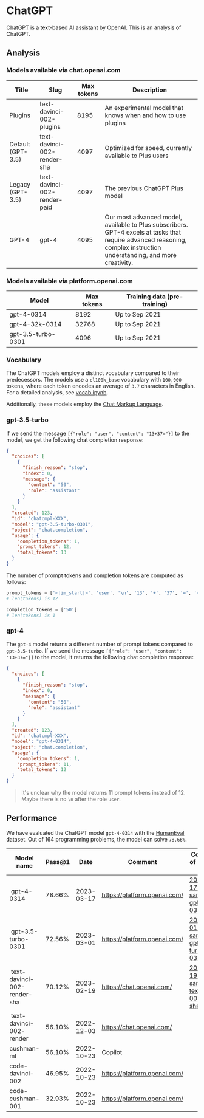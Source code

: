 # ChatGPT
[ChatGPT](https://chat.openai.com/) is a text-based AI assistant by OpenAI. This is an analysis of ChatGPT.

## Analysis
### Models available via chat.openai.com
| Title | Slug | Max tokens | Description |
| --- | --- | --- | --- |
| Plugins | text-davinci-002-plugins | 8195 | An experimental model that knows when and how to use plugins |
| Default (GPT-3.5) | text-davinci-002-render-sha | 4097 | Optimized for speed, currently available to Plus users |
| Legacy (GPT-3.5) | text-davinci-002-render-paid | 4097 | The previous ChatGPT Plus model |
| GPT-4 | gpt-4 | 4095 | Our most advanced model, available to Plus subscribers. GPT-4 excels at tasks that require advanced reasoning, complex instruction understanding, and more creativity. |

### Models available via platform.openai.com
| Model | Max tokens | Training data (pre-training) |
| --- | --- | --- |
| gpt-4-0314 | 8192 | Up to Sep 2021
| gpt-4-32k-0314 | 32768 | Up to Sep 2021
| gpt-3.5-turbo-0301 | 4096 | Up to Sep 2021

### Vocabulary
The ChatGPT models employ a distinct vocabulary compared to their predecessors. The models use a `cl100k_base` vocabulary with `100,000` tokens, where each token encodes an average of `3.7` characters in English. For a detailed analysis, see [vocab.ipynb](vocab.ipynb). 

Additionally, these models employ the [Chat Markup Language](https://github.com/openai/openai-python/blob/main/chatml.md).

### gpt-3.5-turbo
If we send the message `[{"role": "user", "content": "13+37="}]` to the model, we get the following chat completion response:

```json
{
  "choices": [
    {
      "finish_reason": "stop",
      "index": 0,
      "message": {
        "content": "50",
        "role": "assistant"
      }
    }
  ],
  "created": 123,
  "id": "chatcmpl-XXX",
  "model": "gpt-3.5-turbo-0301",
  "object": "chat.completion",
  "usage": {
    "completion_tokens": 1,
    "prompt_tokens": 12,
    "total_tokens": 13
  }
}
```

The number of prompt tokens and completion tokens are computed as follows:
```python
prompt_tokens = ['<|im_start|>', 'user', '\n', '13', '+', '37', '=', '<|im_end|>', '\n', '<|im_start|>', 'assistant',  '<|message|>']
# len(tokens) is 12
```

```python
completion_tokens = ['50']
# len(tokens) is 1
```

### gpt-4
The `gpt-4` model returns a different number of prompt tokens compared to `gpt-3.5-turbo`. If we send the message `[{"role": "user", "content": "13+37="}]` to the model, it returns the following chat completion response:
```json
{
  "choices": [
    {
      "finish_reason": "stop",
      "index": 0,
      "message": {
        "content": "50",
        "role": "assistant"
      }
    }
  ],
  "created": 123,
  "id": "chatcmpl-XXX",
  "model": "gpt-4-0314",
  "object": "chat.completion",
  "usage": {
    "completion_tokens": 1,
    "prompt_tokens": 11,
    "total_tokens": 12
  }
}
```

> It's unclear why the model returns 11 prompt tokens instead of 12. Maybe there is no `\n` after the role `user`.

## Performance
We have evaluated the ChatGPT model `gpt-4-0314` with the [HumanEval](https://github.com/openai/human-eval) dataset. Out of 164 programming problems, the model can solve `78.66%`.

| Model name | Pass@1 | Date | Comment | Completions of evaluation run | Prompt
| - | - | - | - | - | - |
| gpt-4-0314 | 78.66% | 2023-03-17 | https://platform.openai.com/ | [2023-03-17-samples-gpt-4-0314.jsonl](2023-03-17-samples-gpt-4-0314.jsonl) | Complete the following code:\n{code}
| gpt-3.5-turbo-0301 | 72.56% | 2023-03-01 | https://platform.openai.com/ | [2023-03-01-samples-gpt-3.5-turbo-0301.jsonl](2023-03-01-samples-gpt-3.5-turbo-0301.jsonl)
| text-davinci-002-render-sha | 70.12% | 2023-02-19 | https://chat.openai.com/ |  [2023-02-19-samples-text-davinci-002-render-sha.jsonl](2023-02-19-samples-text-davinci-002-render-sha.jsonl)
| text-davinci-002-render | 56.10% | 2022-12-03 | https://chat.openai.com/ |
| cushman-ml | 56.10% | 2022-10-23 | Copilot
| code-davinci-002 | 46.95% | 2022-10-23 | https://platform.openai.com/
| code-cushman-001 | 32.93% | 2022-10-23 | https://platform.openai.com/